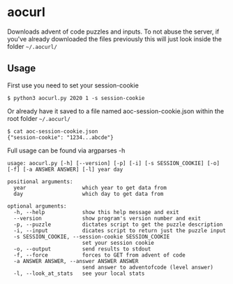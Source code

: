 # aocurl
Downloads advent of code puzzles and inputs.
To not abuse the server, if you've already downloaded the files previously this will just look inside the folder `~/.aocurl/`


## Usage

First use you need to set your session-cookie

```
$ python3 aocurl.py 2020 1 -s session-cookie
```

Or already have it saved to a file named aoc-session-cookie.json within the root folder `~/.aocurl/`

```
$ cat aoc-session-cookie.json
{"session-cookie": "1234...abcde"}
```

Full usage can be found via argparses -h
```
usage: aocurl.py [-h] [--version] [-p] [-i] [-s SESSION_COOKIE] [-o] [-f] [-a ANSWER ANSWER] [-l] year day

positional arguments:
  year                  which year to get data from
  day                   which day to get data from

optional arguments:
  -h, --help            show this help message and exit
  --version             show program's version number and exit
  -p, --puzzle          dictates script to get the puzzle description
  -i, --input           dicates script to return just the puzzle input
  -s SESSION_COOKIE, --session-cookie SESSION_COOKIE
                        set your session cookie
  -o, --output          send results to stdout
  -f, --force           forces to GET from advent of code
  -a ANSWER ANSWER, --answer ANSWER ANSWER
                        send answer to adventofcode (level answer)
  -l, --look_at_stats   see your local stats

```
